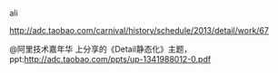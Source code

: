 ali



http://adc.taobao.com/carnival/history/schedule/2013/detail/work/67

@阿里技术嘉年华 上分享的《Detail静态化》主题，ppt:http://adc.taobao.com/ppts/up-1341988012-0.pdf

